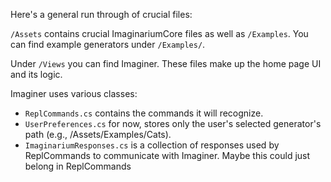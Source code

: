 Here's a general run through of crucial files:

`/Assets` contains crucial ImaginariumCore files as well as `/Examples`. You can find example generators under `/Examples/`.

Under `/Views` you can find Imaginer. These files make up the home page UI and its logic.

Imaginer uses various classes:
- `ReplCommands.cs` contains the commands it will recognize.
- `UserPreferences.cs` for now, stores only the user's selected generator's path (e.g., /Assets/Examples/Cats).
- `ImaginariumResponses.cs` is a collection of responses used by ReplCommands to communicate with Imaginer. Maybe this could just belong in ReplCommands
